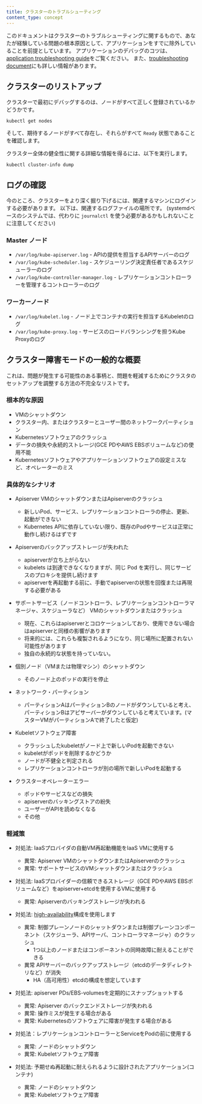 ```yaml
---
title: クラスターのトラブルシューティング
content_type: concept
---
```


<!-- overview -->

このドキュメントはクラスターのトラブルシューティングに関するもので、あなたが経験している問題の根本原因として、アプリケーションをすでに除外していることを前提としています。
アプリケーションのデバッグのコツは、[application troubleshooting guide](/docs/tasks/debug-application-cluster/debug-application)をご覧ください。
また、[troubleshooting document](/docs/tasks/debug-application-cluster/troubleshooting/)にも詳しい情報があります。

<!-- body -->

## クラスターのリストアップ

クラスターで最初にデバッグするのは、ノードがすべて正しく登録されているかどうかです。

```shell
kubectl get nodes
```

そして、期待するノードがすべて存在し、それらがすべて `Ready` 状態であることを確認します。

クラスター全体の健全性に関する詳細な情報を得るには、以下を実行します。

```shell
kubectl cluster-info dump
```
## ログの確認

今のところ、クラスターをより深く掘り下げるには、関連するマシンにログインする必要があります。
以下は、関連するログファイルの場所です。
(systemdベースのシステムでは、代わりに `journalctl` を使う必要があるかもしれないことに注意してください)

### Master ノード

   * `/var/log/kube-apiserver.log` - APIの提供を担当するAPIサーバーのログ
   * `/var/log/kube-scheduler.log` - スケジューリング決定責任者であるスケジューラーのログ
   * `/var/log/kube-controller-manager.log` - レプリケーションコントローラーを管理するコントローラーのログ

### ワーカーノード

   * `/var/log/kubelet.log` - ノード上でコンテナの実行を担当するKubeletのログ
   * `/var/log/kube-proxy.log` - サービスのロードバランシングを担うKube Proxyのログ

## クラスター障害モードの一般的な概要

これは、問題が発生する可能性のある事柄と、問題を軽減するためにクラスタのセットアップを調整する方法の不完全なリストです。

### 根本的な原因

  - VMのシャットダウン
  - クラスター内、またはクラスターとユーザー間のネットワークパーティション
  - Kubernetesソフトウェアのクラッシュ
  - データの損失や永続的ストレージ(GCE PDやAWS EBSボリュームなど)の使用不能
  - Kubernetesソフトウェアやアプリケーションソフトウェアの設定ミスなど、オペレーターのミス

### 具体的なシナリオ

  - Apiserver VMのシャットダウンまたはApiserverのクラッシュ
    - 新しいPod、サービス、レプリケーションコントローラの停止、更新、起動ができない
    - Kubernetes APIに依存していない限り、既存のPodやサービスは正常に動作し続けるはずです
  - Apiserverのバックアップストレージが失われた
    - apiserverが立ち上がらない
    - kubelets は到達できなくなりますが、同じ Pod を実行し、同じサービスのプロキシを提供し続けます
    - apiserverを再起動する前に、手動でapiserverの状態を回復または再現する必要がある
  - サポートサービス（ノードコントローラ、レプリケーションコントローラマネージャ、スケジューラなど） VMのシャットダウンまたはクラッシュ
    - 現在、これらはapiserverとコロケーションしており、使用できない場合はapiserverと同様の影響があります
    - 将来的には、これらも複製されるようになり、同じ場所に配置されない可能性があります
    - 独自の永続的な状態を持っていない。

  - 個別ノード（VMまたは物理マシン）のシャットダウン
    - そのノード上のポッドの実行を停止
  - ネットワーク・パーティション
    - パーティションAはパーティションBのノードがダウンしていると考え、パーティションBはアピサーバーがダウンしていると考えています。(マスターVMがパーティションAで終了したと仮定)
  - Kubeletソフトウェア障害
    - クラッシュしたkubeletがノード上で新しいPodを起動できない
    - kubeletがポッドを削除するかどうか
    - ノードが不健全と判定される
    - レプリケーションコントローラが別の場所で新しいPodを起動する
  - クラスターオペレーターエラー
    - ポッドやサービスなどの損失
    - apiserverのバッキングストアの紛失
    - ユーザーがAPIを読めなくなる
    - その他

### 軽減策

- 対処法: IaaSプロバイダの自動VM再起動機能をIaaS VMに使用する
  - 異常: Apiserver VMのシャットダウンまたはApiserverのクラッシュ
  - 異常: サポートサービスのVMシャットダウンまたはクラッシュ

- 対処法: IaaSプロバイダーの信頼できるストレージ（GCE PDやAWS EBSボリュームなど）をapiserver+etcdを使用するVMに使用する
  - 異常: Apiserverのバッキングストレージが失われる

- 対処法: [high-availability](/docs/setup/production-environment/tools/kubeadm/high-availability/)構成を使用します
  - 異常: 制御プレーンノードのシャットダウンまたは制御プレーンコンポーネント（スケジューラ、APIサーバ、コントローラマネージャ）のクラッシュ
    - 1つ以上のノードまたはコンポーネントの同時故障に耐えることができる
  - 異常 APIサーバーのバックアップストレージ（etcdのデータディレクトリなど）が消失
    - HA（高可用性）etcdの構成を想定しています

- 対処法: apiserver PDs/EBS-volumesを定期的にスナップショットする
  - 異常: Apiserver のバックエンドストレージが失われる
  - 異常: 操作ミスが発生する場合がある
  - 異常: Kubernetesのソフトウェアに障害が発生する場合がある

- 対処法：レプリケーションコントローラーとServiceをPodの前に使用する
  - 異常: ノードのシャットダウン
  - 異常: Kubeletソフトウェア障害

- 対処法: 予期せぬ再起動に耐えられるように設計されたアプリケーション(コンテナ)
  - 異常: ノードのシャットダウン
  - 異常: Kubeletソフトウェア障害



